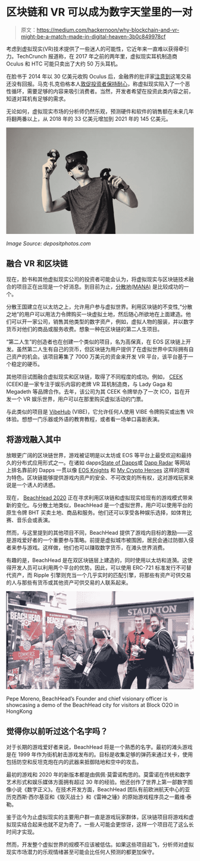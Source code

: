 # 区块链和 VR 可以成为数字天堂里的一对

> 原文：<https://medium.com/hackernoon/why-blockchain-and-vr-might-be-a-match-made-in-digital-heaven-3b0c849978cf>

考虑到虚拟现实(VR)技术提供了一些迷人的可能性，它近年来一直难以获得牵引力。TechCrunch 报道称，在 2017 年之前的两年里，虚拟现实耳机制造商 Oculus 和 HTC 可能只卖出了大约 50 万头耳机。

在脸书于 2014 年以 30 亿美元收购 Oculus 后，金融界的批评家[注意到](http://www.fool.com/investing/2018/08/31/why-facebooks-oculus-acquisition-hasnt-paid-off-ye.aspx)这笔交易还没有回报。马克·扎克伯格本人[敦促投资者保持耐心](http://www.fastcompany.com/4029833/zuckerberg-asks-for-investor-patience-on-vr-profitability)，称虚拟现实陷入了一个恶性循环，需要足够的内容来吸引消费者。当然，开发者希望在投资此类内容之前，知道对耳机有足够的需求。

无论如何，虚拟现实市场的分析师仍然乐观，预测硬件和软件的销售额在未来几年将翻两番以上，从 2018 年的 33 亿美元增加到 2021 年的 145 亿美元。

![](img/e922e670fd0b68ae45b74866e05c3553.png)

*Image Source: depositphotos.com*

## 融合 VR 和区块链

现在，脸书和其他虚拟现实公司的投资者可能会认为，将虚拟现实与区块链技术融合的项目正在出现是一个好消息。到目前为止，[分散地(MANA)](http://decentraland.org/) 是比较成功的一个。

分散王国建立在以太坊之上，允许用户参与虚拟世界。利用区块链的不变性,“分散之地”的用户可以用法力令牌购买一块虚拟土地，然后随心所欲地在上面建造。他们可以开一家公司，销售其他类型的数字资产，例如，虚拟人物的服装，并以数字货币对他们的商品或服务收费。想象一种在区块链的第二人生项目。

“第二人生”的创造者也在创建一个类似的项目，名为高保真，在 EOS 区块链上开发。虽然第二人生有自己的货币，但区块链为用户提供了在虚拟世界中实际拥有自己资产的机会。该项目筹集了 7000 万美元的资金来开发 VR 平台，该平台基于一个稳定的硬币。

其他项目试图融合虚拟现实和区块链，取得了不同程度的成功。例如， [CEEK](http://www.ceek.io/) (CEEK)是一家专注于娱乐内容的老牌 VR 耳机制造商，与 Lady Gaga 和 Megadeth 等品牌合作。去年，该公司为其 CEEK 令牌举办了一次 ICO，旨在开发一个 VR 娱乐世界，用户可以在那里购买虚拟活动的门票。

与此类似的项目是 [VibeHub](http://www.vibehub.io/) (VIBE)，它允许任何人使用 VIBE 令牌购买或出售 VR 体验。想想一门乐器或外语的教育教程，或者看一场单口喜剧表演。

## **将游戏融入其中**

放眼更广阔的区块链世界，游戏被证明是以太坊或 EOS 等平台上最受欢迎和最持久的分布式应用形式之一。在诸如 dapps[State of Dapps](http://www.stateofthedapps.com/rankings)或 [Dapp Radar](http://dappradar.com/rankings) 等网站上排名靠前的 Dapps 一贯以像 [EOS Knights](http://eosknights.io/) 和 [My Crypto Heroes](http://www.mycryptoheroes.net/) 这样的游戏为特色。区块链能够提供游戏内资产的安全、不可改变的所有权，这对游戏玩家来说是一个诱人的诱惑。

现在， [BeachHead 2020](http://www.beachhead.com/) 正在寻求利用区块链和虚拟现实给现有的游戏模式带来新的变化。与分散土地类似，BeachHead 是一个虚拟世界，用户可以使用平台的原生令牌 BHT 买卖土地、商品和服务。他们还可以享受各种娱乐选择，如体育比赛、音乐会或表演。

然而，与这里提到的其他项目不同，BeachHead 提供了游戏内目标的激励——这是游戏爱好者的一个重要参与策略。前提是虚拟城市被围困，居民会通过防御入侵者来参与游戏。这样做，他们也可以赚取数字货币，在滩头世界消费。

有趣的是，BeachHead 是在双区块链层上建造的，同时使用以太坊和涟漪。这使得开发人员可以利用两个平台的优势。因此，可以使用 ERC-721 标准发行不可替代资产，而 Ripple 引擎则充当一个几乎实时的匹配引擎，将那些有资产可供交易的人与那些有货币或其他资产可供交易的人联系起来。

![](img/8b6e630b9bfcc79ab483bf006021b1e5.png)

Pepe Moreno, BeachHead’s Founder and chief visionary officer is showcasing a demo of the BeachHead city for visitors at Block O2O in HongKong

## **觉得你以前听过这个名字吗？**

对于长期的游戏爱好者来说，BeachHead 将是一个熟悉的名字。最初的滩头游戏是在 1999 年作为街机射击游戏发布的。目标是收集足够的弹药来通过关卡，使用包括防空和反坦克炮在内的武器来抵御陆地和空中的攻击。

最初的游戏和 2020 年的新版本都是由佩佩·莫雷诺构思的。莫雷诺在传统和数字艺术形式和娱乐媒体方面拥有超过 30 年的经验。他还创作了世界上第一部数字图像小说《数字正义》。在技术开发方面，BeachHead 团队有前欧洲航天中心的亚历克西斯·西尔基亚和《毁灭战士》和《雷神之锤》的原始游戏程序员之一戴维·泰勒。

鉴于迄今为止虚拟现实的主要用户群一直是游戏玩家群体，区块链项目将游戏和虚拟现实结合起来也就不足为奇了。一些人可能会更惊讶，这样一个项目花了这么长时间才实现。

然而，开发整个虚拟世界的规模不应该被低估。如果这些项目起飞，分析师对虚拟现实市场潜力的乐观情绪甚至可能会比任何人预测的都更加保守。
